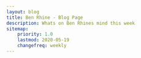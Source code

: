 ```yaml
---
layout: blog
title: Ben Rhine - Blog Page
description: Whats on Ben Rhines mind this week
sitemap:
    priority: 1.0
    lastmod: 2020-05-19
    changefreq: weekly
---
```


